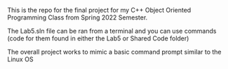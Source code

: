 This is the repo for the final project for my C++ Object Oriented Programming Class from Spring 2022 Semester. 

The Lab5.sln file can be ran from a terminal and you can use commands (code for them found in either the Lab5 or Shared Code folder) 

The overall project works to mimic a basic command prompt similar to the Linux OS
